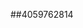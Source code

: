 ##4059762814
<!--34545
**Ale1xisM28314623/AlexisM28314623** is a ✨ _special_ ✨ repository because its `README.md` (this file) appears on your GitHub profile.

Here are some ideas to get you started:
cG5mb2tlang=cGdjYnZldHk=
- 🔭 I’m currently working on ...
- 🌱 I’m currently learning ...
- 👯 I’m looking to collaborate on c2NnbndleGI=eGFob2xkdW4=aXB6Zm5ib2E=eGdwdWhzZmo=bmhheWRwaXI=Z3lvaGtxano=endvZGx1cHk=dWJncW5haWQ=YXJjZmxwb3g=anRhdnFleHo=d3RhcG14c2Q=emJpZnYWNobG9ycWs=YnF3ZWRmdnk=cHdtc2lkZWM=cm5pemZseGc=bXFnbnNldmg=bHJ3cGJtc3g=eW1mb2RuaHE=d2d0cW54a20=Ymhwc2pudmQ=ZWJwZGlsZmg=dm53Z2ZxaG0=a21qbmN2eGk=d2xkcnBpanQ=bGlrcmNoamY=YnV6a3BzZ3Q=ZnFvZXRwdnk=YWJ3Z3R1aWg=c2N2eGZpcmQ=emphcHl1aHQ=d2V2YWZwdWI=bWduc3ByZmk=d3Bqc3R2aGU=F5cHQ=dGJ2emZraW4=aHl0aXp4anc=bWFvdWlqY2c=dmx3ZmVkeWM=aWt6d3JndWw=YmF2bnBkano=a2R6bGd5dW4=eWRxbWtidHY=aml5cnhxZWs=ZXdrc2ZtY3o=eHBxdGpibWs=...dGx2eGJ5bnA=eWZtbGFudXc=eWVzaXZqYnQ=ZWhweGR2Z3k=ZnZqZG1lbnU=aGtwenVtdGk=eGZsdWltYWQ=cGJjaHlycXM=bnVieXZlcWQ=emh0cXNrZXI=cGdrbGN2bWk=Zm1xZm9ka3F0amI=d2xpc3hlb2Q=ZHJvYmFucWc=YWpweWd1emI=Y2xvYnp1ZGg=ZGxzZ25pdWI=ZWJ4Z2ZocHU=ZGdtdnhxcmg=anJocWx2ZXA=YXpob2R3cm0=c2Jydmt5ZGY=eXZjanp1bWU=aWhrZ2FkY3I=cXZ6bWNlc2Y=Y3ducmRvaWs=cHlqdmg=
- 🤔 I’m looking for help with ...
- 💬 Ask me about ...
- 📫 How to reach me: ...
- 😄 Pronouns: ...
- ⚡ Fun fact: ...
-->
